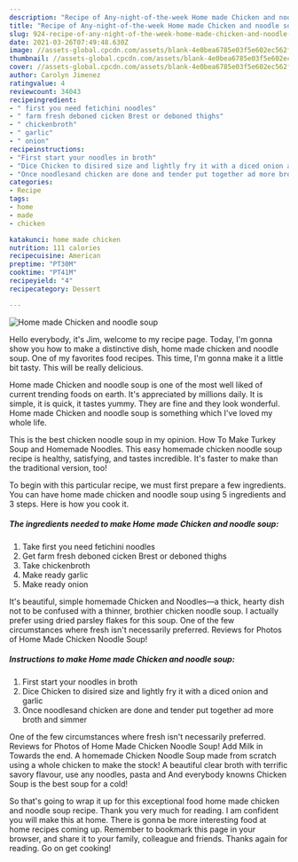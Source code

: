 ```yaml
---
description: "Recipe of Any-night-of-the-week Home made Chicken and noodle soup"
title: "Recipe of Any-night-of-the-week Home made Chicken and noodle soup"
slug: 924-recipe-of-any-night-of-the-week-home-made-chicken-and-noodle-soup
date: 2021-03-26T07:49:48.630Z
image: //assets-global.cpcdn.com/assets/blank-4e0bea6785e03f5e602ec562f230caae08da540cada707380b4fe1bbebba43da.png
thumbnail: //assets-global.cpcdn.com/assets/blank-4e0bea6785e03f5e602ec562f230caae08da540cada707380b4fe1bbebba43da.png
cover: //assets-global.cpcdn.com/assets/blank-4e0bea6785e03f5e602ec562f230caae08da540cada707380b4fe1bbebba43da.png
author: Carolyn Jimenez
ratingvalue: 4
reviewcount: 34043
recipeingredient:
- " first you need fetichini noodles"
- " farm fresh deboned cicken Brest or deboned thighs"
- " chickenbroth"
- " garlic"
- " onion"
recipeinstructions:
- "First start your noodles in broth"
- "Dice Chicken to disired size and lightly fry it with a diced onion and garlic"
- "Once noodlesand chicken are done and tender put together ad more broth and simmer"
categories:
- Recipe
tags:
- home
- made
- chicken

katakunci: home made chicken 
nutrition: 111 calories
recipecuisine: American
preptime: "PT30M"
cooktime: "PT41M"
recipeyield: "4"
recipecategory: Dessert

---
```



![Home made Chicken and noodle soup](//assets-global.cpcdn.com/assets/blank-4e0bea6785e03f5e602ec562f230caae08da540cada707380b4fe1bbebba43da.png)

Hello everybody, it's Jim, welcome to my recipe page. Today, I'm gonna show you how to make a distinctive dish, home made chicken and noodle soup. One of my favorites food recipes. This time, I'm gonna make it a little bit tasty. This will be really delicious.

Home made Chicken and noodle soup is one of the most well liked of current trending foods on earth. It's appreciated by millions daily. It is simple, it is quick, it tastes yummy. They are fine and they look wonderful. Home made Chicken and noodle soup is something which I've loved my whole life.

This is the best chicken noodle soup in my opinion. How To Make Turkey Soup and Homemade Noodles. This easy homemade chicken noodle soup recipe is healthy, satisfying, and tastes incredible. It&#39;s faster to make than the traditional version, too!


To begin with this particular recipe, we must first prepare a few ingredients. You can have home made chicken and noodle soup using 5 ingredients and 3 steps. Here is how you cook it.

<!--inarticleads1-->

##### The ingredients needed to make Home made Chicken and noodle soup:

1. Take  first you need fetichini noodles
1. Get  farm fresh deboned cicken Brest or deboned thighs
1. Take  chickenbroth
1. Make ready  garlic
1. Make ready  onion


It&#39;s beautiful, simple homemade Chicken and Noodles—a thick, hearty dish not to be confused with a thinner, brothier chicken noodle soup. I actually prefer using dried parsley flakes for this soup. One of the few circumstances where fresh isn&#39;t necessarily preferred. Reviews for Photos of Home Made Chicken Noodle Soup! 

<!--inarticleads2-->

##### Instructions to make Home made Chicken and noodle soup:

1. First start your noodles in broth
1. Dice Chicken to disired size and lightly fry it with a diced onion and garlic
1. Once noodlesand chicken are done and tender put together ad more broth and simmer


One of the few circumstances where fresh isn&#39;t necessarily preferred. Reviews for Photos of Home Made Chicken Noodle Soup! Add Milk in Towards the end. A homemade Chicken Noodle Soup made from scratch using a whole chicken to make the stock! A beautiful clear broth with terrific savory flavour, use any noodles, pasta and And everybody knowns Chicken Soup is the best soup for a cold! 

So that's going to wrap it up for this exceptional food home made chicken and noodle soup recipe. Thank you very much for reading. I am confident you will make this at home. There is gonna be more interesting food at home recipes coming up. Remember to bookmark this page in your browser, and share it to your family, colleague and friends. Thanks again for reading. Go on get cooking!
